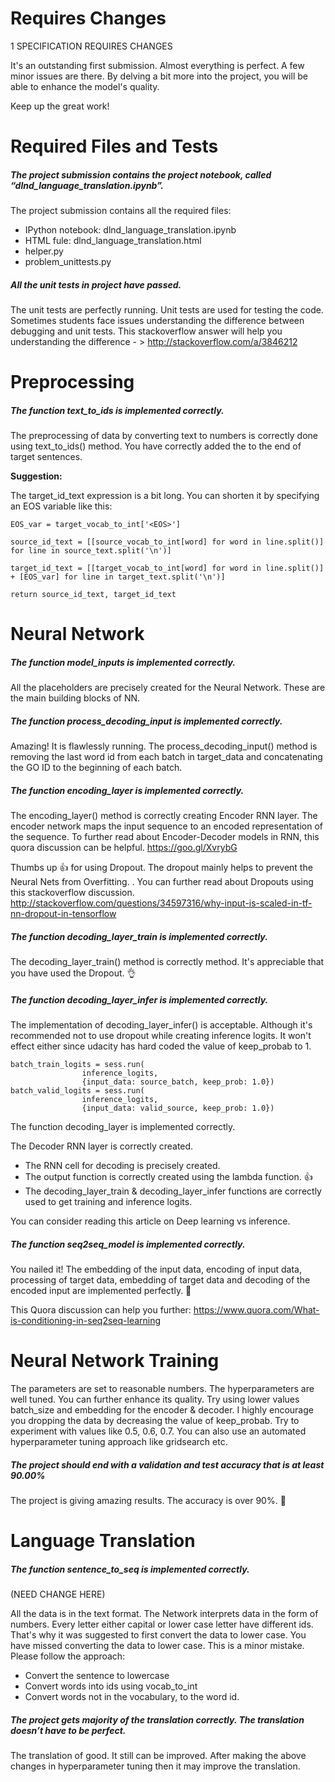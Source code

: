 # Requires Changes

1 SPECIFICATION REQUIRES CHANGES

It's an outstanding first submission. Almost everything is perfect. A few minor issues are there. By delving a bit more into the project, you will be able to enhance the model's quality.

Keep up the great work!

# Required Files and Tests

##### The project submission contains the project notebook, called “dlnd_language_translation.ipynb”.

The project submission contains all the required files:

- IPython notebook: dlnd_language_translation.ipynb
- HTML fule: dlnd_language_translation.html
- helper.py
- problem_unittests.py

##### All the unit tests in project have passed.

The unit tests are perfectly running. Unit tests are used for testing the code. Sometimes students face issues understanding the difference between debugging and unit tests. This stackoverflow answer will help you understanding the difference - > http://stackoverflow.com/a/3846212

# Preprocessing

##### The function text_to_ids is implemented correctly.

The preprocessing of data by converting text to numbers is correctly done using text_to_ids() method. You have correctly added the <EOS> to the end of target sentences.

**Suggestion:**

The target_id_text expression is a bit long. You can shorten it by specifying an EOS variable like this:

```
EOS_var = target_vocab_to_int['<EOS>']

source_id_text = [[source_vocab_to_int[word] for word in line.split()] for line in source_text.split('\n')]

target_id_text = [[target_vocab_to_int[word] for word in line.split()] + [EOS_var] for line in target_text.split('\n')]

return source_id_text, target_id_text
```

# Neural Network

##### The function model_inputs is implemented correctly.

All the placeholders are precisely created for the Neural Network. These are the main building blocks of NN.

##### The function process_decoding_input is implemented correctly.

Amazing! It is flawlessly running. The process_decoding_input() method is removing the last word id from each batch in target_data and concatenating the GO ID to the beginning of each batch.

##### The function encoding_layer is implemented correctly.

The encoding_layer() method is correctly creating Encoder RNN layer. The encoder network maps the input sequence to an encoded representation of the sequence. To further read about Encoder-Decoder models in RNN, this quora discussion can be helpful. https://goo.gl/XvrybG

Thumbs up :+1: for using Dropout. The dropout mainly helps to prevent the Neural Nets from Overfitting. . You can further read about Dropouts using this stackoverflow discussion. http://stackoverflow.com/questions/34597316/why-input-is-scaled-in-tf-nn-dropout-in-tensorflow

##### The function decoding_layer_train is implemented correctly.

The decoding_layer_train() method is correctly method. It's appreciable that you have used the Dropout. :ok_hand:

##### The function decoding_layer_infer is implemented correctly.

The implementation of decoding_layer_infer() is acceptable. Although it's recommended not to use dropout while creating inference logits. It won't effect either since udacity has hard coded the value of keep_probab to 1.

```
batch_train_logits = sess.run(
                inference_logits,
                {input_data: source_batch, keep_prob: 1.0})
batch_valid_logits = sess.run(
                inference_logits,
                {input_data: valid_source, keep_prob: 1.0})
```

The function decoding_layer is implemented correctly.

The Decoder RNN layer is correctly created.

- The RNN cell for decoding is precisely created.
- The output function is correctly created using the lambda function. :+1:
- The decoding_layer_train & decoding_layer_infer functions are correctly used to get training and inference logits.

You can consider reading this article on Deep learning vs inference.

##### The function seq2seq_model is implemented correctly.

You nailed it! The embedding of the input data, encoding of input data, processing of target data, embedding of target data and decoding of the encoded input are implemented perfectly. :clap:

This Quora discussion can help you further: https://www.quora.com/What-is-conditioning-in-seq2seq-learning

# Neural Network Training

The parameters are set to reasonable numbers.
The hyperparameters are well tuned. You can further enhance its quality. Try using lower values batch_size and embedding for the encoder & decoder.
I highly encourage you dropping the data by decreasing the value of keep_probab. Try to experiment with values like 0.5, 0.6, 0.7. You can also use an automated hyperparameter tuning approach like gridsearch etc.

##### The project should end with a validation and test accuracy that is at least 90.00%

The project is giving amazing results. The accuracy is over 90%. :clap:

# Language Translation

##### The function sentence_to_seq is implemented correctly.

(NEED CHANGE HERE)

All the data is in the text format. The Network interprets data in the form of numbers. Every letter either capital or lower case letter have different ids. That's why it was suggested to first convert the data to lower case. You have missed converting the data to lower case.
This is a minor mistake. Please follow the approach:

- Convert the sentence to lowercase
- Convert words into ids using vocab_to_int
- Convert words not in the vocabulary, to the <UNK> word id.

##### The project gets majority of the translation correctly. The translation doesn’t have to be perfect.

The translation of good. It still can be improved. After making the above changes in hyperparameter tuning then it may improve the translation.
